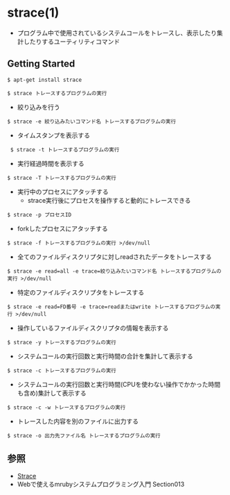 # strace(1)
- プログラム中で使用されているシステムコールをトレースし、表示したり集計したりするユーティリティコマンド

## Getting Started
```
$ apt-get install strace
```

```
$ strace トレースするプログラムの実行
```

- 絞り込みを行う
```
$ strace -e 絞り込みたいコマンド名 トレースするプログラムの実行
```

- タイムスタンプを表示する
```
 $ strace -t トレースするプログラムの実行
```

- 実行経過時間を表示する
```
$ strace -T トレースするプログラムの実行
```

- 実行中のプロセスにアタッチする
  - strace実行後にプロセスを操作すると動的にトレースできる
```
$ strace -p プロセスID
```

- forkしたプロセスにアタッチする
```
$ strace -f トレースするプログラムの実行 >/dev/null
```

- 全てのファイルディスクリプタに対しreadされたデータをトレースする
```
$ strace -e read=all -e trace=絞り込みたいコマンド名 トレースするプログラムの実行 >/dev/null
```

- 特定のファイルディスクリプタをトレースする
```
$ strace -e read=FD番号 -e trace=readまたはwrite トレースするプログラムの実行 >/dev/null
```

- 操作しているファイルディスクリプタの情報を表示する
```
$ strace -y トレースするプログラムの実行
```

- システムコールの実行回数と実行時間の合計を集計して表示する
```
$ strace -c トレースするプログラムの実行
```

- システムコールの実行回数と実行時間(CPUを使わない操作でかかった時間も含め)集計して表示する
```
$ strace -c -w トレースするプログラムの実行
```

- トレースした内容を別のファイルに出力する
```
$ strace -o 出力先ファイル名 トレースするプログラムの実行
```

## 参照
- [Strace](https://wiki.ubuntu.com/Strace)
- Webで使えるmrubyシステムプログラミング入門 Section013
